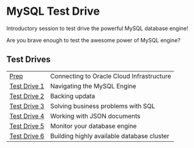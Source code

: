 # MySQL Test Drive
Introductory session to test drive the powerful MySQL database engine!

Are you brave enough to test the awesome power of MySQL engine?
## Test Drives
|||
| ------------- | ------------------------------------------------------- |
| [Prep](Prep) | Connecting to Oracle Cloud Infrastructure
| [Test Drive 1](Lab1) | Navigating the MySQL Engine 
| [Test Drive 2](Lab2) | Backing updata
| [Test Drive 3](Lab3) | Solving business problems with SQL
| [Test Drive 4](Lab4) | Working with JSON documents
| [Test Drive 5](Lab5) | Monitor your database engine
| [Test Drive 6](Lab6) | Building highly available database cluster


